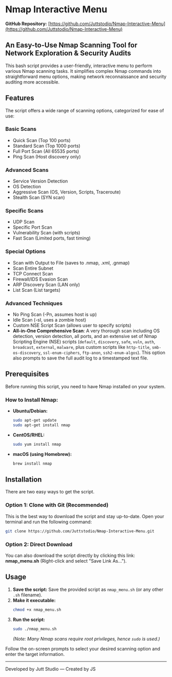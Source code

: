 # Nmap Interactive Menu

**GitHub Repository:** [https://github.com/Juttstodio/Nmap-Interactive-Menu](https://github.com/Juttstodio/Nmap-Interactive-Menu)

## An Easy-to-Use Nmap Scanning Tool for Network Exploration & Security Audits

This bash script provides a user-friendly, interactive menu to perform various Nmap scanning tasks. It simplifies complex Nmap commands into straightforward menu options, making network reconnaissance and security auditing more accessible.

## Features

The script offers a wide range of scanning options, categorized for ease of use:

### Basic Scans
- Quick Scan (Top 100 ports)
- Standard Scan (Top 1000 ports)
- Full Port Scan (All 65535 ports)
- Ping Scan (Host discovery only)

### Advanced Scans
- Service Version Detection
- OS Detection
- Aggressive Scan (OS, Version, Scripts, Traceroute)
- Stealth Scan (SYN scan)

### Specific Scans
- UDP Scan
- Specific Port Scan
- Vulnerability Scan (with scripts)
- Fast Scan (Limited ports, fast timing)

### Special Options
- Scan with Output to File (saves to .nmap, .xml, .gnmap)
- Scan Entire Subnet
- TCP Connect Scan
- Firewall/IDS Evasion Scan
- ARP Discovery Scan (LAN only)
- List Scan (List targets)

### Advanced Techniques
- No Ping Scan (-Pn, assumes host is up)
- Idle Scan (-sI, uses a zombie host)
- Custom NSE Script Scan (allows user to specify scripts)
- **All-in-One Comprehensive Scan**: A very thorough scan including OS detection, version detection, all ports, and an extensive set of Nmap Scripting Engine (NSE) scripts (`default`, `discovery`, `safe`, `vuln`, `auth`, `broadcast`, `external`, `malware`, plus custom scripts like `http-title`, `smb-os-discovery`, `ssl-enum-ciphers`, `ftp-anon`, `ssh2-enum-algos`). This option also prompts to save the full audit log to a timestamped text file.

## Prerequisites

Before running this script, you need to have Nmap installed on your system.

### How to Install Nmap:

-   **Ubuntu/Debian:**
    ```bash
    sudo apt-get update
    sudo apt-get install nmap
    ```
-   **CentOS/RHEL:**
    ```bash
    sudo yum install nmap
    ```
-   **macOS (using Homebrew):**
    ```bash
    brew install nmap
    ```

## Installation

There are two easy ways to get the script.

### Option 1: Clone with Git (Recommended)

This is the best way to download the script and stay up-to-date. Open your terminal and run the following command:

```bash
git clone https://github.com/Juttstodio/Nmap-Interactive-Menu.git
```

### Option 2: Direct Download
You can also download the script directly by clicking this link: **nmap_menu.sh** (Right-click and select "Save Link As...").

## Usage

1.  **Save the script:** Save the provided script as `nmap_menu.sh` (or any other `.sh` filename).
2.  **Make it executable:**
    ```bash
    chmod +x nmap_menu.sh
    ```
3.  **Run the script:**
    ```bash
    sudo ./nmap_menu.sh
    ```
    *(Note: Many Nmap scans require root privileges, hence `sudo` is used.)*

Follow the on-screen prompts to select your desired scanning option and enter the target information.

---
Developed by Jutt Studio — Created by JS
